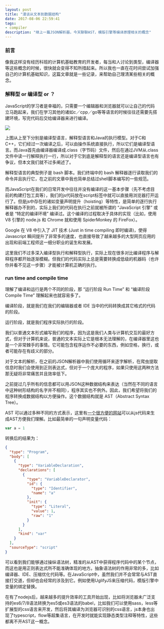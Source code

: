 ```yaml
---
layout: post
title: "漫谈从文本到数据结构"
date: 2017-08-06 22:59:41
tags:
- compiler
description: "继上一篇JSON解析器，今天聊聊AST，模版引擎等编译原理相关的概念"
---
```


### 前言

像我这样没有经历科班的计算机基础教育的开发者，每当和人讨论到类型，编译器等这些概念的时候，很快就会变得不知所措起来。所以我也一直在花时间尝试加强自己的计算机基础知识，这篇文章就是一些记录，来帮助自己理清某些相关的概念。

### 解释型 or 编译型 or ？

JavaScript的学习者是幸福的，只需要一个编辑器和浏览器就可以让自己的代码立马跑起来，我们在学习其他的诸如c／cpp／go等等语言的时候往往还需要先搭建环境，写完代码后交给编译器来进行编译。

![]({{site.url}}/assets/images/2017-08-06/1.jpg)

上图从上至下分别是编译型语言，解释型语言和Java的执行模型。对于C和C++，它们经过一次编译之后，可以由操作系统直接执行，所以它们是编译型语言。而Java首先由编译器编译成.class（字节码）文件，然后在通过JVM从.class文件中读一行解释执行一行，所以对于它到底是解释型的语言还是编译型语言也有争议，但本文我们就不过多阐述了。

解释型语言的典型例子是 bash 脚本。我们终端中的 bash 解释器逐行读取我们的命令并且执行它，在之前的文章中我也简单总结过shell脚本编写的一些规范。

而JavaScript在我们的日常开发中往往并没有编译的这一基本步骤（先不考虑目前的构建打包工具等），我们的js代码放在script标签中就可以直接用浏览器打开运行了。但是js中存在的诸如变量声明提升（hoisting）等特性，是简单的逐行执行解释器办不到的，实际上我们的代码在执行之前就被所谓的 “JavaScript 引擎” 或者是 “特定的编译环境” 编译过。这个编译的过程取决于具体的实现（比如，使用 V8 引擎的 node.js 和 Chrome 就和使用 SpiderMonkey 的 FireFox）。

Google 在 V8 中引入了 JIT 技术 (Just in time compiling 即时编译)，使得Javascript 瞬间提升了非常多的速度，也直接导致了越来越多的大型网页应用的出现和前端工程师这一细分职业的诞生和发展。

这里我们不过多深入编译型执行和解释型执行，实际上现在很多对比编译程序与解释程序都开始逐渐模糊。但我们的代码实际上总是需要转换成低级的机器码（也许你并看不见这一步骤）才能被计算机正确的执行。

### run time and compile time

理解了编译和运行是两个不同的阶段，那 “运行阶段 Run Time” 和 “编译阶段 Compile Time” 理解起来也就容易多了。

编译阶段，就是我们在我们的编辑器或者 IDE 当中的代码转换成其它格式的代码的阶段。

运行阶段，就是我们程序实际执行的阶段。

我们以普通文本形式编写我们的程序，因为这是我们人类与计算机交互的最好方式，但对于计算机来说，普通的文本实际上它是根本无法理解的，在编译器里这也是一个非常棘手的事情。它可能包含程序运作不必要的东西，例如空格，换行，或者可能存在有歧义的部分。

对于文本的解析，在之前的JSON解析器中我们使用循环来逐字解析，在爬虫提取信息时我们会使用到正则表达式，但对于一个庞大的程序，如果只使用这两种方法那无疑将非常痛苦并且效率低下。

之前提过几乎所有的信息都可以用JSON这种数据结构来表达（当然在不同的语言中这种树形结构的名字并不相同），程序其实也不例外。因此，我们希望将我们的程序转换成数据结构以方便操作。这个数据结构就是 AST（Abstract Syntax Tree）。

AST 可以通过多种不同的方式表示，这里有[一个很方便的网站](http://esprima.org/demo/parse.html#)可以从js代码来生成AST方便我们理解。比如最简单的一句声明变量代码：

```js
var a = 1
```

转换后的结果为：

```json
{
  "type": "Program",
  "body": [
    {
      "type": "VariableDeclaration",
      "declarations": [
        {
          "type": "VariableDeclarator",
          "id": {
            "type": "Identifier",
            "name": "a"
          },
          "init": {
            "type": "Literal",
            "value": 1,
            "raw": "1"
          }
        }
      ],
      "kind": "var"
    }
  ],
  "sourceType": "script"
}
```

可以看到我们能够通过操纵语法树，精准的从AST中获得程序代码中的某个节点，而这也是用正则表达式所不能准确体现的地方。抽象语法树的作用非常的多，比如编译器、IDE、压缩优化代码等。在JavaScript中，虽然我们并不会常常与AST直接打交道，但却也会经常的涉及到它。例如使用UglifyJS来压缩代码，模版引擎中变量的绑定替换。

在有了nodejs后，越来越多的提升效率的工具开始出现，比如将浏览器未广泛支持的es6/7/8语法转换为es5或es3语法的babel，比如我们可以使用sass，less等扩展型的css语言来开发，然后将其编译为浏览器可识别的css语言，js本身也出现了typescript，flow等超集语言，在开发时就能实现静态类型注释等特性，这些都离不开AST这一概念。







